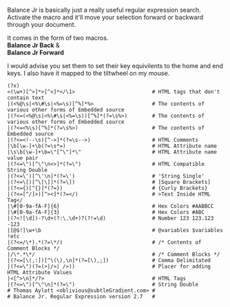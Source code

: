 Balance Jr is basically just a really useful regular expression search. Activate the macro and it'll move your selection forward or backward through your document.

It comes in the form of two macros.  
**Balance Jr Back** &  
**Balance Jr Forward**

I would advise you set them to set their key equivilents to the home and end keys. I also have it mapped to the tiltwheel on my mouse.

	(?x)
	<(\w+)[^>]*>[^<]*</\1>                         # HTML tags that don't contain text
	|(<%@\s|<%\#\s|<%=\s)[^%]*%>                   # The contents of various other forms of Embedded source
	|(?<=(<%@\s|<%\#\s|<%=\s))[^%]*(?=\s%>)        # The contents of various other forms of Embedded source
	|(?<=<%\s)[^%]*(?=\s%>)                        # The contents of Embedded source
	|(?<=<!--\s)[^->]*(?=\s-->)                    # HTML Comments
	|\b[\w-]+\b(?=\s*=)                            # HTML Attribute name
	|\s\b[\w-]+\b=\"[^\"]*\"                       # HTML Attribute name value pair
	|(?<=\")[^\"\n<>]*(?=\")                       # HTML Compatible String Double
	|(?<=\')[^\'\n]*(?=\')                         # 'String Single'
	|(?<=\[)[^\[\]]*(?=\])                         # [Square Brackets]
	|(?<={)[^{}]*(?=})                             # {Curly Brackets}
	|(?<=[^/]>)[^><]*(?=</)                        # >Text Inside HTML Tag</
	|\#[0-9a-fA-F]{6}                              # Hex Colors #AABBCC
	|\#[0-9a-fA-F]{3}                              # Hex Colors #ABC
	|(?<![\d])-?\d+(?:\.\d+)?(?!=\d)               # Number 123 123.123 -123
	|[@$!]\w+\b                                    # @variables $variables !etc
	|(?<=/\*).*(?=\*/)                             # /* Contents of Comment Blocks */
	|/\*.*\*/                                      # /* Comment Blocks */
	|(?<=[\(,:])[^\(\),\n]*(?=[\),;])              # Comma Delimitated
	|(?<=\")(?=(>|/>| />))                         # Placer for adding HTML Attribute Values
	|<[^>\n]*/?>                                   # HTML Tags
	|(?<=\")[^\"\n]*(?=\")                         # String Double
	# Thomas Aylott <oblivious@subtleGradient.com> #
	# Balance Jr. Regular Expression version 2.7   #

